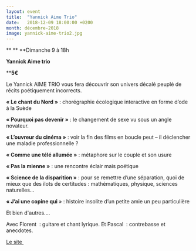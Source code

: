 ```yaml
---
layout: event
title:  "Yannick Aime Trio"
date:   2018-12-09 18:00:00 +0200
month: décembre-2018
image: yannick-aime-trio2.jpg
---
```


**
**
**Dimanche 9 à 18h

 ****Yannick Aime trio****

 ****5€**





Le Yannick AIME TRIO vous fera découvrir son univers décalé peuplé de récits poétiquement incorrects.

 **« Le chant du Nord »** : chorégraphie écologique interactive en forme d’ode à la Suède

 **« Pourquoi pas devenir »** : le changement de sexe vu sous un angle novateur.

 **« L’ouvreur du cinéma »** : voir la fin des films en boucle peut – il déclencher une maladie professionnelle ?

 **« Comme une télé allumée »** : métaphore sur le couple et son usure

 **« Pas la mienne »** : une rencontre éclair mais poétique

 **« Science de la disparition »** : pour se remettre d’une séparation, quoi de mieux que des ilots de certitudes : mathématiques, physique, sciences naturelles…

 **« J’ai une copine qui** » : histoire insolite d’un petite amie un peu particulière

 Et bien d'autres....

 Avec Florent  : guitare et chant lyrique. Et Pascal  : contrebasse et anecdotes.

[Le site ](http://yannickaimetrio.com)


